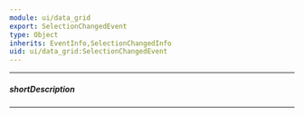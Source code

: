 ```yaml
---
module: ui/data_grid
export: SelectionChangedEvent
type: Object
inherits: EventInfo,SelectionChangedInfo
uid: ui/data_grid:SelectionChangedEvent
---
```

---
##### shortDescription
<!-- Description goes here -->

---
<!-- Description goes here -->